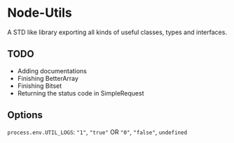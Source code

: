 # Node-Utils

A STD like library exporting all kinds of useful classes, types and interfaces.

## TODO

- Adding documentations
- Finishing BetterArray
- Finishing Bitset
- Returning the status code in SimpleRequest

## Options

`process.env.UTIL_LOGS`: `"1"`, `"true"` OR `"0"`, `"false"`, `undefined`
